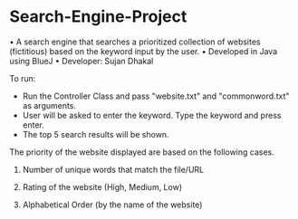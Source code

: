 # Search-Engine-Project
  • A search engine that searches a prioritized collection of websites (fictitious) based on the keyword input by the user. 
  • Developed in Java using BlueJ
  • Developer: Sujan Dhakal
  
 To run:
  - Run the Controller Class and pass "website.txt" and "commonword.txt" as arguments. 
  - User will be asked to enter the keyword. Type the keyword and press enter. 
  - The top 5 search results will be shown. 
  
  The priority of the website displayed are based on the following cases.
  
   1. Number of unique words that match the file/URL 
    
   2. Rating of the website (High, Medium, Low) 
    
   3. Alphabetical Order (by the name of the website) 
  


  
